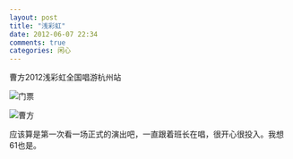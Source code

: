 ```yaml
---
layout: post
title: "浅彩虹"
date: 2012-06-07 22:34
comments: true
categories: 闲心
---
```

曹方2012浅彩虹全国唱游杭州站

![门票](http://distilleryimage4.s3.amazonaws.com/3d37e692afc511e188131231381b5c25_7.jpg)

![曹方](http://distilleryimage8.s3.amazonaws.com/7e12286ab09911e1a39b1231381b7ba1_7.jpg)

应该算是第一次看一场正式的演出吧，一直跟着班长在唱，很开心很投入。我想61也是。